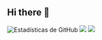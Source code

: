 ## Hi there 👋

<!--
**PedroAraozC/PedroAraozC** is a ✨ _special_ ✨ repository because its `README.md` (this file) appears on your GitHub profile.

Here are some ideas to get you started:

- 🔭 I’m currently working on ...
- 🌱 I’m currently learning ...
- 👯 I’m looking to collaborate on ...
- 🤔 I’m looking for help with ...
- 💬 Ask me about ...
- 📫 How to reach me: ...
- 😄 Pronouns: ...
- ⚡ Fun fact: ...
-->
![Estadísticas de GitHub](https://github-readme-stats.vercel.app/api?username=PedroAraozC&show_icons=true&theme=transparent)
![](http://github-profile-summary-cards.vercel.app/api/cards/profile-details?username=PedroAraozC&theme=transparent)
![](http://github-profile-summary-cards.vercel.app/api/cards/productive-time?username=PedroAraozC&theme=transparent&utcOffset=8)
